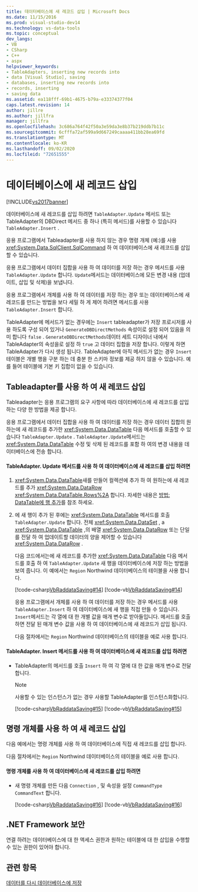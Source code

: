 ```yaml
---
title: 데이터베이스에 새 레코드 삽입 | Microsoft Docs
ms.date: 11/15/2016
ms.prod: visual-studio-dev14
ms.technology: vs-data-tools
ms.topic: conceptual
dev_langs:
- VB
- CSharp
- C++
- aspx
helpviewer_keywords:
- TableAdapters, inserting new records into
- data [Visual Studio], saving
- databases, inserting new records into
- records, inserting
- saving data
ms.assetid: ea118fff-69b1-4675-b79a-e33374377f04
caps.latest.revision: 14
author: jillre
ms.author: jillfra
manager: jillfra
ms.openlocfilehash: 3c686a764f42f50a3e59da3e8b37b219ddb7b11c
ms.sourcegitcommit: 6cfffa72af599a9d667249caaaa411bb28ea69fd
ms.translationtype: MT
ms.contentlocale: ko-KR
ms.lasthandoff: 09/02/2020
ms.locfileid: "72651555"
---
```

# <a name="insert-new-records-into-a-database"></a>데이터베이스에 새 레코드 삽입
[!INCLUDE[vs2017banner](../includes/vs2017banner.md)]

데이터베이스에 새 레코드를 삽입 하려면 `TableAdapter.Update` 메서드 또는 TableAdapter의 DBDirect 메서드 중 하나 (특히 메서드)를 사용할 수 있습니다 `TableAdapter.Insert` .

 응용 프로그램에서 Tableadapter를 사용 하지 않는 경우 명령 개체 (예:)를 사용  <xref:System.Data.SqlClient.SqlCommand> 하 여 데이터베이스에 새 레코드를 삽입할 수 있습니다.

 응용 프로그램에서 데이터 집합을 사용 하 여 데이터를 저장 하는 경우 메서드를 사용 `TableAdapter.Update` 합니다. `Update`메서드는 데이터베이스에 모든 변경 내용 (업데이트, 삽입 및 삭제)을 보냅니다.

 응용 프로그램에서 개체를 사용 하 여 데이터를 저장 하는 경우 또는 데이터베이스에 새 레코드를 만드는 방법을 보다 세밀 하 게 제어 하려면 메서드를 사용 `TableAdapter.Insert` 합니다.

 TableAdapter에 메서드가 없는 경우에는 `Insert` tableadapter가 저장 프로시저를 사용 하도록 구성 되어 있거나 `GenerateDBDirectMethods` 속성이로 설정 되어 있음을 의미 합니다 `false` . `GenerateDBDirectMethods`데이터 세트 디자이너 내에서 TableAdapter의 속성을로 설정 하 `true` 고 데이터 집합을 저장 합니다. 이렇게 하면 TableAdapter가 다시 생성 됩니다. TableAdapter에 아직 메서드가 없는 경우 `Insert` 테이블은 개별 행을 구분 하는 데 충분 한 스키마 정보를 제공 하지 않을 수 있습니다. 예를 들어 테이블에 기본 키 집합이 없을 수 있습니다.

## <a name="insert-new-records-by-using-tableadapters"></a>Tableadapter를 사용 하 여 새 레코드 삽입
 Tableadapter는 응용 프로그램의 요구 사항에 따라 데이터베이스에 새 레코드를 삽입 하는 다양 한 방법을 제공 합니다.

 응용 프로그램에서 데이터 집합을 사용 하 여 데이터를 저장 하는 경우 데이터 집합의 원하는에 새 레코드를 추가한 <xref:System.Data.DataTable> 다음 메서드를 호출할 수 있습니다 `TableAdapter.Update` . `TableAdapter.Update`메서드는 <xref:System.Data.DataTable> 수정 및 삭제 된 레코드를 포함 하 여의 변경 내용을 데이터베이스에 전송 합니다.

#### <a name="to-insert-new-records-into-a-database-by-using-the-tableadapterupdate-method"></a>TableAdapter. Update 메서드를 사용 하 여 데이터베이스에 새 레코드를 삽입 하려면

1. <xref:System.Data.DataTable>새를 만들어 컬렉션에 추가 하 여 원하는에 새 레코드를 추가 <xref:System.Data.DataRow> <xref:System.Data.DataTable.Rows%2A> 합니다. 자세한 내용은 [방법: DataTable에 행 추가](https://msdn.microsoft.com/library/78ebbb43-c402-49cf-81da-0715289487bf)를 참조 하세요.

2. 에 새 행이 추가 된 후에는 <xref:System.Data.DataTable> 메서드를 호출 `TableAdapter.Update` 합니다. 전체 <xref:System.Data.DataSet> , a <xref:System.Data.DataTable> ,의 배열 <xref:System.Data.DataRow> 또는 단일를 전달 하 여 업데이트할 데이터의 양을 제어할 수 있습니다 <xref:System.Data.DataRow> .

    다음 코드에서는에 새 레코드를 추가한 <xref:System.Data.DataTable> 다음 메서드를 호출 하 여 `TableAdapter.Update` 새 행을 데이터베이스에 저장 하는 방법을 보여 줍니다. 이 예에서는 `Region` Northwind 데이터베이스의 테이블을 사용 합니다.

    [!code-csharp[VbRaddataSaving#14](../snippets/csharp/VS_Snippets_VBCSharp/VbRaddataSaving/CS/Form5.cs#14)]
    [!code-vb[VbRaddataSaving#14](../snippets/visualbasic/VS_Snippets_VBCSharp/VbRaddataSaving/VB/Form5.vb#14)]

   응용 프로그램에서 개체를 사용 하 여 데이터를 저장 하는 경우 메서드를 사용 `TableAdapter.Insert` 하 여 데이터베이스에 새 행을 직접 만들 수 있습니다. `Insert`메서드는 각 열에 대 한 개별 값을 매개 변수로 받아들입니다. 메서드를 호출 하면 전달 된 매개 변수 값을 사용 하 여 데이터베이스에 새 레코드가 삽입 됩니다.

   다음 절차에서는 `Region` Northwind 데이터베이스의 테이블을 예로 사용 합니다.

#### <a name="to-insert-new-records-into-a-database-by-using-the-tableadapterinsert-method"></a>TableAdapter. Insert 메서드를 사용 하 여 데이터베이스에 새 레코드를 삽입 하려면

- TableAdapter의 메서드를 호출 `Insert` 하 여 각 열에 대 한 값을 매개 변수로 전달 합니다.

    > [!NOTE]
    > 사용할 수 있는 인스턴스가 없는 경우 사용할 TableAdapter를 인스턴스화합니다.

     [!code-csharp[VbRaddataSaving#15](../snippets/csharp/VS_Snippets_VBCSharp/VbRaddataSaving/CS/Class1.cs#15)]
     [!code-vb[VbRaddataSaving#15](../snippets/visualbasic/VS_Snippets_VBCSharp/VbRaddataSaving/VB/Class1.vb#15)]

## <a name="insert-new-records-by-using-command-objects"></a>명령 개체를 사용 하 여 새 레코드 삽입
 다음 예에서는 명령 개체를 사용 하 여 데이터베이스에 직접 새 레코드를 삽입 합니다.

 다음 절차에서는 `Region` Northwind 데이터베이스의 테이블을 예로 사용 합니다.

#### <a name="to-insert-new-records-into-a-database-by-using-command-objects"></a>명령 개체를 사용 하 여 데이터베이스에 새 레코드를 삽입 하려면

- 새 명령 개체를 만든 다음 `Connection` , 및 속성을 설정 `CommandType` `CommandText` 합니다.

     [!code-csharp[VbRaddataSaving#16](../snippets/csharp/VS_Snippets_VBCSharp/VbRaddataSaving/CS/Class1.cs#16)]
     [!code-vb[VbRaddataSaving#16](../snippets/visualbasic/VS_Snippets_VBCSharp/VbRaddataSaving/VB/Class1.vb#16)]

## <a name="net-framework-security"></a>.NET Framework 보안
 연결 하려는 데이터베이스에 대 한 액세스 권한과 원하는 테이블에 대 한 삽입을 수행할 수 있는 권한이 있어야 합니다.

## <a name="see-also"></a>관련 항목
 [데이터를 다시 데이터베이스에 저장](../data-tools/save-data-back-to-the-database.md)
